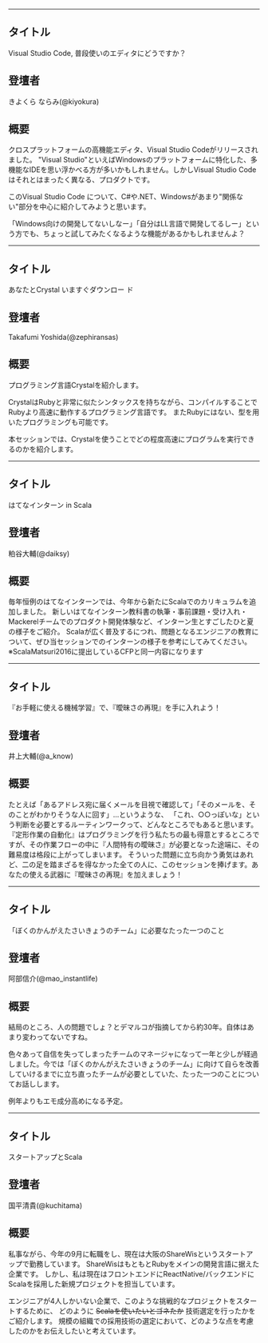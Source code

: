 ***

## タイトル

Visual Studio Code, 普段使いのエディタにどうですか？

## 登壇者

きよくら ならみ(@kiyokura)

## 概要

クロスプラットフォームの高機能エディタ、Visual Studio Codeがリリースされました。
"Visual Studio"といえばWindowsのプラットフォームに特化した、多機能なIDEを思い浮かべる方が多いかもしれません。しかしVisual Studio Codeはそれとはまったく異なる、プロダクトです。

このVisual Studio Code について、C#や.NET、Windowsがあまり"関係ない"部分を中心に紹介してみようと思います。

「Windows向けの開発してないしなー」「自分はLL言語で開発してるしー」という方でも、ちょっと試してみたくなるような機能があるかもしれませんよ？

***

## タイトル

あなたとCrystal いますぐダウンロー 
ド 

## 登壇者

Takafumi Yoshida(@zephiransas)

## 概要

プログラミング言語Crystalを紹介します。

CrystalはRubyと非常に似たシンタックスを持ちながら、コンパイルすることでRubyより高速に動作するプログラミング言語です。
またRubyにはない、型を用いたプログラミングも可能です。

本セッションでは、Crystalを使うことでどの程度高速にプログラムを実行できるのかを紹介します。

***

## タイトル
はてなインターン in Scala
## 登壇者
粕谷大輔(@daiksy)
## 概要
毎年恒例のはてなインターンでは、今年から新たにScalaでのカリキュラムを追加しました。
新しいはてなインターン教科書の執筆・事前課題・受け入れ・Mackerelチームでのプロダクト開発体験など、インターン生とすごしたひと夏の様子をご紹介。
Scalaが広く普及するにつれ、問題となるエンジニアの教育について、ぜひ当セッションでのインターンの様子を参考にしてみてください。
※ScalaMatsuri2016に提出しているCFPと同一内容になります

***

## タイトル
『お手軽に使える機械学習』で、『曖昧さの再現』を手に入れよう！
## 登壇者
井上大輔(@a_know)
## 概要
たとえば「あるアドレス宛に届くメールを目視で確認して」「そのメールを、そのことがわかりそうな人に回す」...というような、
「これ、○○っぽいな」という判断を必要とするルーティンワークって、どんなところでもあると思います。
『定形作業の自動化』はプログラミングを行う私たちの最も得意とするところですが、その作業フローの中に『人間特有の曖昧さ』が必要となった途端に、その難易度は格段に上がってしまいます。
そういった問題に立ち向かう勇気はあれど、二の足を踏まざるを得なかった全ての人に、このセッションを捧げます。あなたの使える武器に『曖昧さの再現』を加えましょう！

***

## タイトル
「ぼくのかんがえたさいきょうのチーム」に必要なたった一つのこと
## 登壇者
阿部信介(@mao_instantlife)
## 概要
結局のところ、人の問題でしょ？とデマルコが指摘してから約30年。自体はあまり変わってないですね。

色々あって自信を失ってしまったチームのマネージャになって一年と少しが経過しました。今では「ぼくのかんがえたさいきょうのチーム」に向けて自らを改善していけるまでに立ち直ったチームが必要としていた、たった一つのことについてお話しします。

例年よりもエモ成分高めになる予定。

***

## タイトル

スタートアップとScala

## 登壇者

国平清貴(@kuchitama)

## 概要

私事ながら、今年の9月に転職をし、現在は大阪のShareWisというスタートアップで勤務しています。
ShareWisはもともとRubyをメインの開発言語に据えた企業です。
しかし、私は現在はフロントエンドにReactNative/バックエンドにScalaを採用した新規プロジェクトを担当しています。

エンジニアが4人しかいない企業で、このような挑戦的なプロジェクトをスタートするために、
どのように ~~Scalaを使いたいとゴネたか~~ 技術選定を行ったかをご紹介します。
規模の組織での採用技術の選定において、どのような点を考慮したのかをお伝えしたいと考えています。
